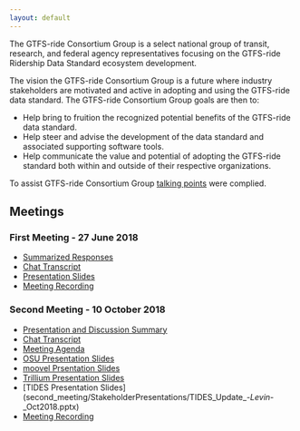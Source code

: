 ```yaml
---
layout: default
---
```

The GTFS-ride Consortium Group is a select national group of transit, research, and federal agency representatives focusing on the GTFS-ride Ridership Data Standard ecosystem development.

The vision the GTFS-ride Consortium Group is a future where industry stakeholders are motivated and active in adopting and using the GTFS-ride data standard. The GTFS-ride Consortium Group goals are then to:
* Help bring to fruition the recognized potential benefits of the GTFS-ride data standard. 
* Help steer and advise the development of the data standard and associated supporting software tools.
* Help communicate the value and potential of adopting the GTFS-ride standard both within and outside of their respective organizations.

To assist GTFS-ride Consortium Group [talking points](first_meeting/Consortium_Group_Talking_Points.docx) were complied.

## Meetings

### First Meeting - 27 June 2018
* [Summarized Responses](first_meeting/GTFS-ride_Consortium_Chat_Summary_06272018.docx)
* [Chat Transcript](first_meeting/GTFS-ride_Chat_FirstMeeting_06272018.xlsx)
* [Presentation Slides](first_meeting/GTFS-ride_WebinarPresentation_v6_06272018.pptx)
* [Meeting Recording](https://media.oregonstate.edu/media/t/0_ptntpw8x)

### Second Meeting - 10 October 2018
* [Presentation and Discussion Summary](second_meeting/MeetingMinutes.docx)
* [Chat Transcript](second_meeting/2nd_consortium_chat_record.txt)
* [Meeting Agenda](second_meeting/GTFS-ride_2nd_Consortium_MeetingAgenda.docx)
* [OSU Presentation Slides](second_meeting/GTFS-ride_Meeting2_Presentation_v2_10102018.pptx)
* [moovel Prsentation Slides](second_meeting/StakeholderPresentations/The_Importance_of_Data_Standards_in_a_Multi-Modal_World.pdf)
* [Trillium Presentation Slides](second_meeting/StakeholderPresentations/Lessons_from_GTFS_-_GTFS-ride_consortium_meeting_#2.pptx)
* [TIDES Presentation Slides] (second_meeting/StakeholderPresentations/TIDES_Update_-_Levin_-_Oct2018.pptx)
* [Meeting Recording](https://media.oregonstate.edu/media/t/1_s6nl0evv)
